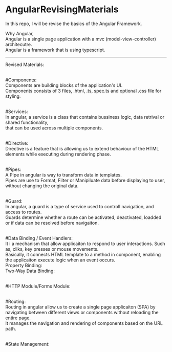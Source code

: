 # AngularRevisingMaterials
In this repo, I will be revise the basics of the Angular Framework.

Why Angular,
<br>Angular is a single page application with a mvc (model-view-controller) architecutre.
<br>Angular is a framework that is using typescript.

-------------------------------------------------------------------------------------------------------------------------------------------------------------------------------
Revised Materials:

<br>#Components:<br>Components are building blocks of the application's UI. <br>Components consists of 3 files, .html, .ts, spec.ts and optional .css file for styling.

<br>#Services:<br>In angular, a service is a class that contains bussiness logic, data retrival or shared functionality, <br>that can be used across multiple components.

<br>#Directive:<br>Directive is a feature that is allowing us to extend behaviour of the HTML elements while executing during rendering phase.

<br>#Pipes:<br> A Pipe in angular is way to transform data in templates.<br>Pipes are use to Format, Filter or Manipiluate data before displaying to user, without changing the original data.

<br>#Guard:<br>In angular, a guard is a type of service used to controll navigation, and access to routes.<br>Guards determine whether a route can be activated, deactivated, loadded or if data can be resolved before navigaiton.

<br>#Data Binding / Event Handlers:<br>It i a mechanism that allow applicaiton to respond to user interactions. Such as, cliks, key presses or mouse movements.<br>Basically, it connects HTML template to a method in component, enabling the applicaiton execute logic when an event occurs.
<br>Property Binding:
<br>Two-Way Data Binding:

<br>#HTTP Module/Forms Module:

<br>#Routing:<br>Routing in angular allow us to create a single page applicaiton (SPA) by navigating between different views or components without reloading the entire page.<br>It manages the navigation and rendering of components based on the URL path.

<br>#State Management:

